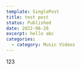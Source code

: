 ```yaml
---
template: SinglePost
title: test post
status: Published
date: 2022-06-28
excerpt: hello abc
categories:
  - category: Music Videos
---
```

123